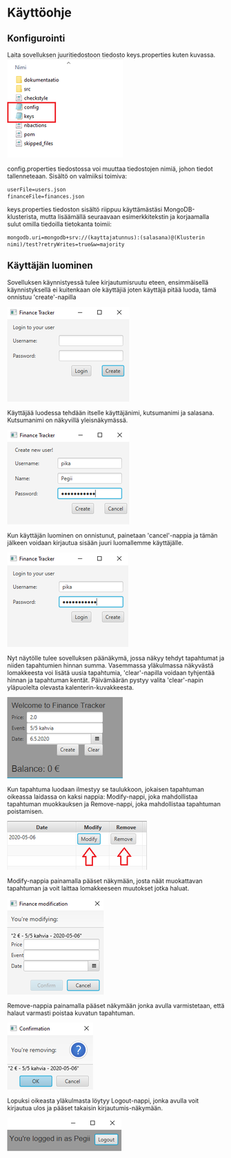 
# Käyttöohje


## Konfigurointi

Laita sovelluksen juuritiedostoon tiedosto keys.properties kuten kuvassa.  
![Tiedosto](/FinanceTrackerApp/dokumentaatio/kuvat/kayttoohje-part1.png)  

config.properties tiedostossa voi muuttaa tiedostojen nimiä, johon tiedot tallenneteaan. Sisältö on valmiiksi toimiva: 

```
userFile=users.json   
financeFile=finances.json

```

keys.properties tiedoston sisältö riippuu käyttämästäsi MongoDB-klusterista, mutta lisäämällä seuraavaan esimerkkitekstin ja korjaamalla sulut omilla tiedoilla tietokanta toimii:
```
mongodb.uri=mongodb+srv://(kayttajatunnus):(salasana)@(Klusterin nimi)/test?retryWrites=true&w=majority
```

## Käyttäjän luominen
 
Sovelluksen käynnistyessä tulee kirjautumisruutu eteen, ensimmäisellä käynnistyksellä ei kuitenkaan ole käyttäjiä joten käyttäjä pitää luoda, tämä onnistuu 'create'-napilla  

![Tiedosto](/FinanceTrackerApp/dokumentaatio/kuvat/kayttoohje-part2.png) 

Käyttäjää luodessa tehdään itselle käyttäjänimi, kutsumanimi ja salasana. Kutsumanimi on näkyvillä yleisnäkymässä.  

![Tiedosto](/FinanceTrackerApp/dokumentaatio/kuvat/kayttoohje-part3.png) 

Kun käyttäjän luominen on onnistunut, painetaan 'cancel'-nappia ja tämän jälkeen voidaan kirjautua sisään juuri luomallemme käyttäjälle.  

![Tiedosto](/FinanceTrackerApp/dokumentaatio/kuvat/kayttoohje-part4.png) 

Nyt näytölle tulee sovelluksen päänäkymä, jossa näkyy tehdyt tapahtumat ja niiden tapahtumien hinnan summa. Vasemmassa yläkulmassa näkyvästä lomakkeesta voi lisätä uusia tapahtumia, 'clear'-napilla voidaan tyhjentää hinnan ja tapahtuman kentät. Päivämäärän pystyy valita 'clear'-napin yläpuolelta olevasta kalenterin-kuvakkeesta.  

![Tiedosto](/FinanceTrackerApp/dokumentaatio/kuvat/kayttoohje-part5.png) 

Kun tapahtuma luodaan ilmestyy se taulukkoon, jokaisen tapahtuman oikeassa laidassa on kaksi nappia: Modify-nappi, joka mahdollistaa tapahtuman muokkauksen ja Remove-nappi, joka mahdollistaa tapahtuman poistamisen.

![Tiedosto](/FinanceTrackerApp/dokumentaatio/kuvat/kayttoohje-part6.png)  

Modify-nappia painamalla pääset näkymään, josta näät muokattavan tapahtuman ja voit laittaa lomakkeeseen muutokset jotka haluat.

![Tiedosto](/FinanceTrackerApp/dokumentaatio/kuvat/kayttoohje-part7.png)

Remove-nappia painamalla pääset näkymään jonka avulla varmistetaan, että halaut varmasti poistaa kuvatun tapahtuman.  

![Tiedosto](/FinanceTrackerApp/dokumentaatio/kuvat/kayttoohje-part8.png)  

Lopuksi oikeasta yläkulmasta löytyy Logout-nappi, jonka avulla voit kirjautua ulos ja pääset takaisin kirjautumis-näkymään.  

![Tiedosto](/FinanceTrackerApp/dokumentaatio/kuvat/kayttoohje-part9.png)  